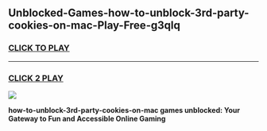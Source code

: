 
## Unblocked-Games-how-to-unblock-3rd-party-cookies-on-mac-Play-Free-g3qlq
<h3>
<a href="https://premium76.site?title=how-to-unblock-3rd-party-cookies-on-mac&ref=21A">CLICK TO PLAY</a></h3>
<hr>

<h3>
<a href="https://premium76.site?title=how-to-unblock-3rd-party-cookies-on-mac&ref=21A">CLICK 2 PLAY</a>
  
</h3>

<a href="https://premium76.site?title=how-to-unblock-3rd-party-cookies-on-mac&ref=21A"><img src="https://clearcache.store/games.png"></a>


**how-to-unblock-3rd-party-cookies-on-mac games unblocked: Your Gateway to Fun and Accessible Online Gaming**
